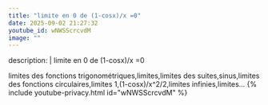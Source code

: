 ```yaml
---
title: "limite en 0 de (1-cosx)/x =0"
date: 2025-09-02 21:27:32 
youtube_id: wNWSScrcvdM
image: ""
---
```

description: |
  limite en 0 de (1-cosx)/x =0
  
  
  
  limites des fonctions trigonométriques,limites,limites des suites,sinus,limites des fonctions circulaires,limites 1,(1-cosx)/x^2/2,limites infinies,limites...
{% include youtube-privacy.html id="wNWSScrcvdM" %}
